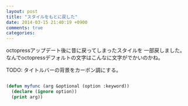 ```yaml
---
layout: post
title: "スタイルをもとに戻した"
date: 2014-03-15 21:40:19 +0900
comments: true
categories: 
---
```



octopressアップデート後に昔に戻ってしまったスタイルを
一部戻しました。
なんでoctopressデフォルトの文字はこんなに文字がでかいのかね。

TODO: タイトルバーの背景をカーボン調にする。

```cl 

(defun myfunc (arg &optional (option :keyword))
  (declare (ignore option))
  (print arg))


```
